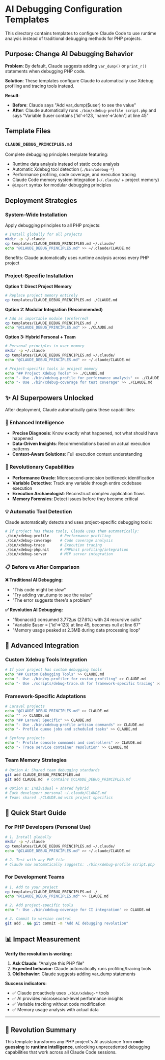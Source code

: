 # AI Debugging Configuration Templates

This directory contains templates to configure Claude Code to use runtime analysis instead of traditional debugging methods for PHP projects.

## Purpose: Change AI Debugging Behavior

**Problem**: By default, Claude suggests adding `var_dump()` or `print_r()` statements when debugging PHP code.

**Solution**: These templates configure Claude to automatically use Xdebug profiling and tracing tools instead.

**Result**: 
- **Before**: Claude says "Add var_dump($user) to see the value"
- **After**: Claude automatically runs `./bin/xdebug-profile script.php` and says "Variable $user contains ['id'=>123, 'name'=>'John'] at line 45"

## Template Files

### `CLAUDE_DEBUG_PRINCIPLES.md` 
Complete debugging principles template featuring:
- Runtime data analysis instead of static code analysis
- Automatic Xdebug tool detection (`./bin/xdebug-*`)
- Performance profiling, code coverage, and execution tracing
- Claude Code memory system integration (`~/.claude/` + project memory)
- `@import` syntax for modular debugging principles

## Deployment Strategies

### System-Wide Installation

Apply debugging principles to all PHP projects:

```bash
# Install globally for all projects
mkdir -p ~/.claude
cp templates/CLAUDE_DEBUG_PRINCIPLES.md ~/.claude/
echo "@CLAUDE_DEBUG_PRINCIPLES.md" >> ~/.claude/CLAUDE.md
```

Benefits: Claude automatically uses runtime analysis across every PHP project

### Project-Specific Installation

**Option 1: Direct Project Memory**
```bash
# Replace project memory entirely
cp templates/CLAUDE_DEBUG_PRINCIPLES.md ./CLAUDE.md
```

**Option 2: Modular Integration (Recommended)**
```bash
# Add as importable module (preferred)
cp templates/CLAUDE_DEBUG_PRINCIPLES.md ./
echo "@CLAUDE_DEBUG_PRINCIPLES.md" >> ./CLAUDE.md
```

**Option 3: Hybrid Personal + Team**
```bash
# Personal principles in user memory
mkdir -p ~/.claude
cp templates/CLAUDE_DEBUG_PRINCIPLES.md ~/.claude/
echo "@CLAUDE_DEBUG_PRINCIPLES.md" >> ~/.claude/CLAUDE.md

# Project-specific tools in project memory
echo "## Project Xdebug Tools" >> ./CLAUDE.md
echo "- Use ./bin/xdebug-profile for performance analysis" >> ./CLAUDE.md
echo "- Use ./bin/xdebug-coverage for test coverage" >> ./CLAUDE.md
```

## ✨ AI Superpowers Unlocked

After deployment, Claude automatically gains these capabilities:

### 🧠 Enhanced Intelligence
- **Precise Diagnosis**: Know exactly what happened, not what should have happened
- **Data-Driven Insights**: Recommendations based on actual execution patterns
- **Context-Aware Solutions**: Full execution context understanding

### 🚀 Revolutionary Capabilities  
- **Performance Oracle**: Microsecond-precision bottleneck identification
- **Variable Detective**: Track any variable through entire codebase execution
- **Execution Archaeologist**: Reconstruct complex application flows
- **Memory Forensics**: Detect issues before they become critical

### 💡 Automatic Tool Detection
Claude automatically detects and uses project-specific debugging tools:

```bash
# If project has these tools, Claude uses them automatically:
./bin/xdebug-profile     # Performance profiling
./bin/xdebug-coverage    # Code coverage analysis  
./bin/xdebug-trace       # Execution tracing
./bin/xdebug-phpunit     # PHPUnit profiling/integration
./bin/xdebug-server      # MCP server integration
```

### 📋 Before vs After Comparison

**❌ Traditional AI Debugging:**
- "This code might be slow"
- "Try adding var_dump to see the value"
- "The error suggests there's a problem"

**✅ Revolution AI Debugging:**
- "fibonacci() consumed 3,772μs (27.6%) with 24 recursive calls"
- "Variable $user = ['id'=>123] at line 45, becomes null at line 67"
- "Memory usage peaked at 2.3MB during data processing loop"

## 🔧 Advanced Integration

### Custom Xdebug Tools Integration
```bash
# If your project has custom debugging tools
echo "## Custom Debugging Tools" >> CLAUDE.md
echo "- Use ./bin/my-profiler for custom profiling" >> CLAUDE.md  
echo "- Use ./scripts/debug-trace.sh for framework-specific tracing" >> CLAUDE.md
```

### Framework-Specific Adaptations
```bash
# Laravel projects
echo "@CLAUDE_DEBUG_PRINCIPLES.md" >> CLAUDE.md
echo "" >> CLAUDE.md
echo "## Laravel Specific" >> CLAUDE.md
echo "- Use ./bin/xdebug-profile artisan commands" >> CLAUDE.md
echo "- Profile queue jobs and scheduled tasks" >> CLAUDE.md

# Symfony projects  
echo "- Profile console commands and controllers" >> CLAUDE.md
echo "- Trace service container resolution" >> CLAUDE.md
```

### Team Memory Strategies
```bash
# Option A: Shared team debugging standards
git add CLAUDE_DEBUG_PRINCIPLES.md
git add CLAUDE.md  # Contains @CLAUDE_DEBUG_PRINCIPLES.md

# Option B: Individual + shared hybrid
# Each developer: personal ~/.claude/CLAUDE.md
# Team: shared ./CLAUDE.md with project specifics
```

## 🚀 Quick Start Guide

### For PHP Developers (Personal Use)
```bash
# 1. Install globally
mkdir -p ~/.claude
cp templates/CLAUDE_DEBUG_PRINCIPLES.md ~/.claude/
echo "@CLAUDE_DEBUG_PRINCIPLES.md" >> ~/.claude/CLAUDE.md

# 2. Test with any PHP file
# Claude now automatically suggests: ./bin/xdebug-profile script.php
```

### For Development Teams
```bash
# 1. Add to your project
cp templates/CLAUDE_DEBUG_PRINCIPLES.md ./
echo "@CLAUDE_DEBUG_PRINCIPLES.md" >> CLAUDE.md

# 2. Add project-specific tools
echo "- Use ./bin/xdebug-coverage for CI integration" >> CLAUDE.md

# 3. Commit to version control
git add . && git commit -m "Add AI debugging revolution"
```

## 📊 Impact Measurement

**Verify the revolution is working:**

1. **Ask Claude**: "Analyze this PHP file"
2. **Expected behavior**: Claude automatically runs profiling/tracing tools  
3. **Old behavior**: Claude suggests adding var_dump statements

**Success indicators:**
- ✅ Claude proactively uses `./bin/xdebug-*` tools
- ✅ AI provides microsecond-level performance insights  
- ✅ Variable tracking without code modification
- ✅ Memory usage analysis with actual data

---

## 🌟 Revolution Summary

This template transforms any PHP project's AI assistance from **code guessing** to **runtime intelligence**, unlocking unprecedented debugging capabilities that work across all Claude Code sessions.
